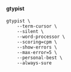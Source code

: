 #### gtypist

    gtypist \
        --term-cursor \
        --silent \
        --word-processor \
        --scoring=cpm \
        --show-errors \
        --max-error=5 \
        --personal-best \
        --always-sure
